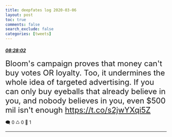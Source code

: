 ```yaml
---
title: deepfates log 2020-03-06
layout: post
toc: true
comments: false
search_exclude: false
categories: [tweets]
---
```



#### <a href = "https://twitter.com/deepfates/status/1235950274163818496">*08:28:02*</a>

<font size="5">Bloom's campaign proves that money can't buy votes OR loyalty.  Too, it undermines the whole idea of targeted advertising.   If you can only buy eyeballs that already believe in you, and nobody believes in you, even $500 mil isn't enough   https://t.co/s2jwYXqi5Z</font>



🗨️ 0 ♺ 0 🤍  1   

---
    
            

